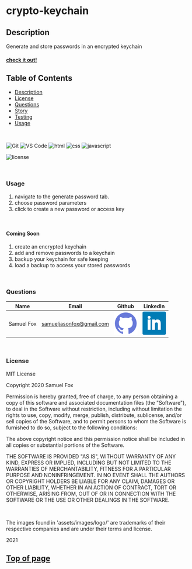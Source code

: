 # crypto-keychain

## Description 

 Generate and store passwords in an encrypted keychain

#### [check it out!](https://samuelfox1.github.io/crypto-keychain) 


## Table of Contents

* [Description](#description)
* [License](#license)
* [Questions](#Questions)
* [Story](#Story)
* [Testing](#Testing)
* [Usage](#Usage)
 
 <br>


![Git](https://img.shields.io/badge/-Git-F05032?logo=git&logoColor=white)
![VS Code](https://img.shields.io/badge/-VS%20Code-4D4D4D?logo=Visual%20Studio%20Code&logoColor=007ACC)
![html](https://img.shields.io/badge/-HTML5-blue?logo=html5)
![css](https://img.shields.io/badge/-CSS3-red?logo=css3)
![javascript](https://img.shields.io/badge/-JavaScript-F7DF1E?logo=javascript&logoColor=black)

![license](https://img.shields.io/badge/License-MIT-blue)

<br>

### Usage
1. navigate to the generate password tab.
2. choose password parameters
3. click to create a new password or access key 

<br>

#### Coming Soon
1. create an encrypted keychain
2. add and remove passwords to a keychain
3. backup your keychain for safe keeping
4. load a backup to access your stored passwords

<br>

### Questions

| Name | Email  | Github  | LinkedIn |
| :--: | :----: | :-----: | :------: |
| Samuel Fox | samueljasonfox@gmail.com | [![Github](./assets/images/logo/github.png)](https://github.com/samuelfox1) | [![LinkedIn](./assets/images/logo/linkedin.png)](https://www.linkedin.com/in/samuel-fox-tacoma) |

<br>

### License

MIT License

Copyright 2020 Samuel Fox

Permission is hereby granted, free of charge, to any person obtaining a copy of this software and associated documentation files (the "Software"), to deal in the Software without restriction, including without limitation the rights to use, copy, modify, merge, publish, distribute, sublicense, and/or sell copies of the Software, and to permit persons to whom the Software is furnished to do so, subject to the following conditions:

The above copyright notice and this permission notice shall be included in all copies or substantial portions of the Software.

THE SOFTWARE IS PROVIDED "AS IS", WITHOUT WARRANTY OF ANY KIND, EXPRESS OR IMPLIED, INCLUDING BUT NOT LIMITED TO THE WARRANTIES OF MERCHANTABILITY, FITNESS FOR A PARTICULAR PURPOSE AND NONINFRINGEMENT. IN NO EVENT SHALL THE AUTHORS OR COPYRIGHT HOLDERS BE LIABLE FOR ANY CLAIM, DAMAGES OR OTHER LIABILITY, WHETHER IN AN ACTION OF CONTRACT, TORT OR OTHERWISE, ARISING FROM, OUT OF OR IN CONNECTION WITH THE SOFTWARE OR THE USE OR OTHER DEALINGS IN THE SOFTWARE.

<br>

The images found in 'assets/images/logo/' are trademarks of their respective companies and are under their terms and license.

2021

## [Top of page](#crypto-keychain)
